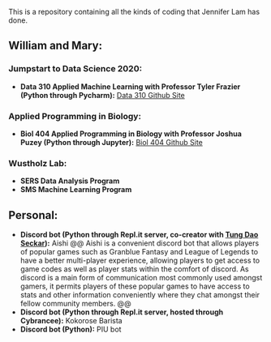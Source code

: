 This is a repository containing all the kinds of coding that Jennifer Lam has done.

## William and Mary:

### Jumpstart to Data Science 2020:
- **Data 310 Applied Machine Learning with Professor Tyler Frazier (Python through Pycharm):** [Data 310 Github Site](https://jlam01.github.io/jlam01-machine-learning/)

### Applied Programming in Biology:
- **Biol 404 Applied Programming in Biology with Professor Joshua Puzey (Python through Jupyter):** [Biol 404 Github Site](https://jlam01.github.io/jlam01-bio/)

### Wustholz Lab:
- **SERS Data Analysis Program**
- **SMS Machine Learning Program**

## Personal:
- **Discord bot (Python through Repl.it server, co-creator with [Tung Dao Seckar](https://www.linkedin.com/in/dao-seckar/)):** Aishi
@@ Aishi is a convenient discord bot that allows players of popular games such as Granblue Fantasy and League of Legends to have a better multi-player experience, allowing players to get access to game codes as well as player stats within the comfort of discord. As discord is a main form of communication most commonly used amongst gamers, it permits players of these popular games to have access to stats and other information conveniently where they chat amongst their fellow community members. @@
- **Discord bot (Python through Repl.it server, hosted through Cybrancee):** Kokorose Barista
- **Discord bot (Python):** PIU bot 


